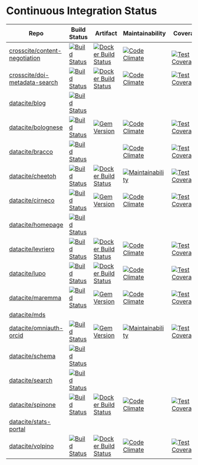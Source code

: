 # Continuous Integration Status

| Repo | Build Status | Artifact | Maintainability | Coverage |
| --- | --- | --- | --- | --- |
| [crosscite/content-negotiation](https://github.com/crosscite/content-negotiation) | [![Build Status](https://travis-ci.org/crosscite/content-negotiation.svg?branch=master)](https://travis-ci.org/crosscite/content-negotiation) | [![Docker Build Status](https://img.shields.io/docker/build/crosscite/content-negotiation.svg)](https://hub.docker.com/r/crosscite/content-negotiation/) | [![Code Climate](https://codeclimate.com/github/crosscite/content-negotiation/badges/gpa.svg)](https://codeclimate.com/github/crosscite/content-negotiation) | [![Test Coverage](https://codeclimate.com/github/crosscite/content-negotiation/badges/coverage.svg)](https://codeclimate.com/github/crosscite/content-negotiation/coverage) |
| [crosscite/doi-metadata-search](https://github.com/crosscite/doi-metadata-search) | [![Build Status](https://travis-ci.org/crosscite/doi-metadata-search.svg)](https://travis-ci.org/crosscite/doi-metadata-search) | [![Docker Build Status](https://img.shields.io/docker/build/crosscite/doi-metadata-search.svg)](https://hub.docker.com/r/crosscite/doi-metadata-search/) | [![Code Climate](https://codeclimate.com/github/crosscite/doi-metadata-search/badges/gpa.svg)](https://codeclimate.com/github/crosscite/doi-metadata-search) | [![Test Coverage](https://codeclimate.com/github/crosscite/doi-metadata-search/badges/coverage.svg)](https://codeclimate.com/github/crosscite/doi-metadata-search/coverage) |
| [datacite/blog](https://github.com/datacite/blog) | [![Build Status](https://travis-ci.org/datacite/blog.svg)](https://travis-ci.org/datacite/blog) ||||
| [datacite/bolognese](https://github.com/datacite/bolognese) | [![Build Status](https://travis-ci.org/datacite/bolognese.svg?branch=master)](https://travis-ci.org/datacite/bolognese) | [![Gem Version](https://badge.fury.io/rb/bolognese.svg)](https://badge.fury.io/rb/bolognese) | [![Code Climate](https://codeclimate.com/github/datacite/bolognese/badges/gpa.svg)](https://codeclimate.com/github/datacite/bolognese) | [![Test Coverage](https://codeclimate.com/github/datacite/bolognese/badges/coverage.svg)](https://codeclimate.com/github/datacite/bolognese/coverage) |
| [datacite/bracco](https://github.com/datacite/bracco) | [![Build Status](https://travis-ci.org/datacite/bracco.svg?branch=test)](https://travis-ci.org/datacite/bracco) || [![Code Climate](https://codeclimate.com/github/datacite/bracco/badges/gpa.svg)](https://codeclimate.com/github/datacite/bracco) | [![Test Coverage](https://codeclimate.com/github/datacite/bracco/badges/coverage.svg)](https://codeclimate.com/github/datacite/bracco/coverage) |
| [datacite/cheetoh](https://github.com/datacite/cheetoh) | [![Build Status](https://travis-ci.org/datacite/cheetoh.svg?branch=test)](https://travis-ci.org/datacite/cheetoh) | [![Docker Build Status](https://img.shields.io/docker/build/datacite/cheetoh.svg)](https://hub.docker.com/r/datacite/cheetoh/) | [![Maintainability](https://api.codeclimate.com/v1/badges/ddb2efcae1339a13bb51/maintainability)](https://codeclimate.com/github/datacite/cheetoh/maintainability) | [![Test Coverage](https://api.codeclimate.com/v1/badges/ddb2efcae1339a13bb51/test_coverage)](https://codeclimate.com/github/datacite/cheetoh/test_coverage) |
| [datacite/cirneco](https://github.com/datacite/cirneco)| [![Build Status](https://travis-ci.org/datacite/cirneco.svg?branch=master)](https://travis-ci.org/datacite/cirneco) | [![Gem Version](https://badge.fury.io/rb/cirneco.svg)](https://badge.fury.io/rb/cirneco) | [![Code Climate](https://codeclimate.com/github/datacite/cirneco/badges/gpa.svg)](https://codeclimate.com/github/datacite/cirneco) | [![Test Coverage](https://codeclimate.com/github/datacite/cirneco/badges/coverage.svg)](https://codeclimate.com/github/datacite/cirneco/coverage) |
| [datacite/homepage](https://github.com/datacite/homepage) | [![Build Status](https://travis-ci.org/datacite/homepage.svg?branch=master)](https://travis-ci.org/datacite/homepage) ||||
| [datacite/levriero](https://github.com/datacite/levriero)| [![Build Status](https://travis-ci.org/datacite/levriero.svg?branch=master)](https://travis-ci.org/datacite/levriero) | [![Docker Build Status](https://img.shields.io/docker/build/datacite/lupo.svg)](https://hub.docker.com/r/datacite/lupo/) | [![Code Climate](https://codeclimate.com/github/datacite/levriero/badges/gpa.svg)](https://codeclimate.com/github/datacite/levriero) | [![Test Coverage](https://codeclimate.com/github/datacite/levriero/badges/coverage.svg)](https://codeclimate.com/github/datacite/levriero/coverage) |
| [datacite/lupo](https://github.com/datacite/lupo) | [![Build Status](https://travis-ci.org/datacite/lupo.svg?branch=master)](https://travis-ci.org/datacite/lupo) | [![Docker Build Status](https://img.shields.io/docker/build/datacite/lupo.svg)](https://hub.docker.com/r/datacite/lupo/) | [![Code Climate](https://codeclimate.com/github/datacite/lupo/badges/gpa.svg)](https://codeclimate.com/github/datacite/lupo) | [![Test Coverage](https://codeclimate.com/github/datacite/lupo/badges/coverage.svg)](https://codeclimate.com/github/datacite/lupo/coverage) |
| [datacite/maremma](https://github.com/datacite/maremma) | [![Build Status](https://travis-ci.org/datacite/maremma.svg?branch=master)](https://travis-ci.org/datacite/maremma) | [![Gem Version](https://badge.fury.io/rb/maremma.svg)](https://badge.fury.io/rb/maremma) | [![Code Climate](https://codeclimate.com/github/datacite/maremma/badges/gpa.svg)](https://codeclimate.com/github/datacite/maremma) | [![Test Coverage](https://codeclimate.com/github/datacite/maremma/badges/coverage.svg)](https://codeclimate.com/github/datacite/maremma/coverage) |
| [datacite/mds](https://github.com/datacite/mds) |||||
| [datacite/omniauth-orcid](https://github.com/datacite/omniauth-orcid) | [![Build Status](https://travis-ci.org/datacite/omniauth-orcid.svg?branch=master)](https://travis-ci.org/datacite/omniauth-orcid) | [![Gem Version](https://badge.fury.io/rb/omniauth-orcid.svg)](https://badge.fury.io/rb/omniauth-orcid) | [![Maintainability](https://api.codeclimate.com/v1/badges/2d1bf6c89c50378bdc3b/maintainability)](https://codeclimate.com/github/datacite/omniauth-orcid/maintainability) | [![Test Coverage](https://api.codeclimate.com/v1/badges/2d1bf6c89c50378bdc3b/test_coverage)](https://codeclimate.com/github/datacite/omniauth-orcid/test_coverage) |
| [datacite/schema](https://github.com/datacite/schema) |[![Build Status](https://travis-ci.org/datacite/schema.svg?branch=labs)](https://travis-ci.org/datacite/schema) ||||
| [datacite/search](https://github.com/datacite/search) | [![Build Status](https://travis-ci.org/datacite/search.svg?branch=master)](https://travis-ci.org/datacite/search) ||||
| [datacite/spinone](https://github.com/datacite/spinone) | [![Build Status](https://travis-ci.org/datacite/spinone.svg?branch=master)](https://travis-ci.org/datacite/spinone) | [![Docker Build Status](https://img.shields.io/docker/build/datacite/spinone.svg)](https://hub.docker.com/r/datacite/spinone/) | [![Code Climate](https://codeclimate.com/github/datacite/spinone/badges/gpa.svg)](https://codeclimate.com/github/datacite/spinone) | [![Test Coverage](https://codeclimate.com/github/datacite/spinone/badges/coverage.svg)](https://codeclimate.com/github/datacite/spinone/coverage) |
| [datacite/stats-portal](https://github.com/datacite/stats-portal) |||
| [datacite/volpino](https://github.com/datacite/volpino) | [![Build Status](https://travis-ci.org/datacite/volpino.svg)](https://travis-ci.org/datacite/volpino) | [![Docker Build Status](https://img.shields.io/docker/build/datacite/volpino.svg)](https://hub.docker.com/r/datacite/volpino/) | [![Code Climate](https://codeclimate.com/github/datacite/volpino/badges/gpa.svg)](https://codeclimate.com/github/datacite/volpino) | [![Test Coverage](https://codeclimate.com/github/datacite/volpino/badges/coverage.svg)](https://codeclimate.com/github/datacite/volpino/coverage) |
